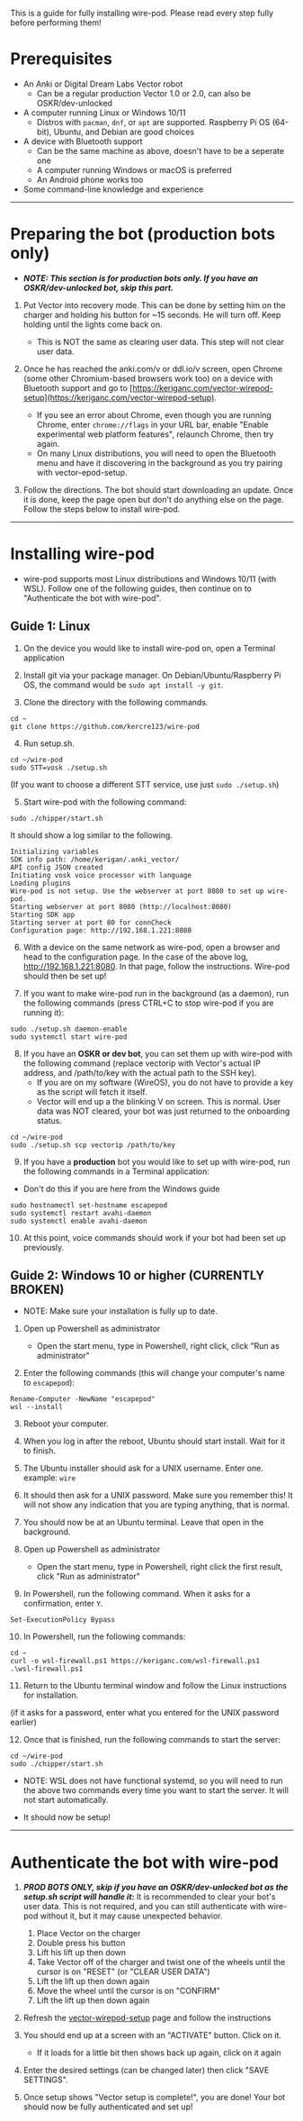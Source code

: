 This is a guide for fully installing wire-pod. Please read every step fully before performing them!

# Prerequisites
* An Anki or Digital Dream Labs Vector robot
    - Can be a regular production Vector 1.0 or 2.0, can also be OSKR/dev-unlocked
* A computer running Linux or Windows 10/11
    - Distros with `pacman`, `dnf`, or `apt` are supported. Raspberry Pi OS (64-bit), Ubuntu, and Debian are good choices
* A device with Bluetooth support
    - Can be the same machine as above, doesn't have to be a seperate one
    - A computer running Windows or macOS is preferred
    - An Android phone works too
* Some command-line knowledge and experience

***

# Preparing the bot (production bots only)

- ***NOTE: This section is for production bots only. If you have an OSKR/dev-unlocked bot, skip this part.***

1. Put Vector into recovery mode. This can be done by setting him on the charger and holding his button for ~15 seconds. He will turn off. Keep holding until the lights come back on.
    - This is NOT the same as clearing user data. This step will not clear user data.

2. Once he has reached the anki.com/v or ddl.io/v screen, open Chrome (some other Chromium-based browsers work too) on a device with Bluetooth support and go to [https://keriganc.com/vector-wirepod-setup](https://keriganc.com/vector-wirepod-setup).
    - If you see an error about Chrome, even though you are running Chrome, enter `chrome://flags` in your URL bar, enable "Enable experimental web platform features", relaunch Chrome, then try again.
    - On many Linux distributions, you will need to open the Bluetooth menu and have it discovering in the background as you try pairing with vector-epod-setup.

3. Follow the directions. The bot should start downloading an update. Once it is done, keep the page open but don't do anything else on the page. Follow the steps below to install wire-pod.

***

# Installing wire-pod

- wire-pod supports most Linux distributions and Windows 10/11 (with WSL). Follow one of the following guides, then continue on to "Authenticate the bot with wire-pod".

## Guide 1: Linux

1. On the device you would like to install wire-pod on, open a Terminal application

2. Install git via your package manager. On Debian/Ubuntu/Raspberry Pi OS, the command would be `sudo apt install -y git`.

3. Clone the directory with the following commands.

```
cd ~
git clone https://github.com/kercre123/wire-pod
```

4. Run setup.sh.

```
cd ~/wire-pod
sudo STT=vosk ./setup.sh
```

(If you want to choose a different STT service, use just `sudo ./setup.sh`)

5. Start wire-pod with the following command:

```
sudo ./chipper/start.sh
```

It should show a log similar to the following. 

```
Initializing variables
SDK info path: /home/kerigan/.anki_vector/
API config JSON created
Initiating vosk voice processor with language 
Loading plugins
Wire-pod is not setup. Use the webserver at port 8080 to set up wire-pod.
Starting webserver at port 8080 (http://localhost:8080)
Starting SDK app
Starting server at port 80 for connCheck
Configuration page: http://192.168.1.221:8080
```

6. With a device on the same network as wire-pod, open a browser and head to the configuration page. In the case of the above log, http://192.168.1.221:8080. In that page, follow the instructions. Wire-pod should then be set up!

7. If you want to make wire-pod run in the background (as a daemon), run the following commands (press CTRL+C to stop wire-pod if you are running it):

```
sudo ./setup.sh daemon-enable
sudo systemctl start wire-pod
```

8. If you have an **OSKR or dev bot**, you can set them up with wire-pod with the following command (replace vectorip with Vector's actual IP address, and /path/to/key with the actual path to the SSH key).
    -  If you are on my software (WireOS), you do not have to provide a key as the script will fetch it itself.
    -  Vector will end up a the blinking V on screen. This is normal. User data was NOT cleared, your bot was just returned to the onboarding status.

```
cd ~/wire-pod
sudo ./setup.sh scp vectorip /path/to/key
```

9. If you have a **production** bot you would like to set up with wire-pod, run the following commands in a Terminal application:

* Don't do this if you are here from the Windows guide

```
sudo hostnamectl set-hostname escapepod
sudo systemctl restart avahi-daemon
sudo systemctl enable avahi-daemon
```

10. At this point, voice commands should work if your bot had been set up previously.

## Guide 2: Windows 10 or higher (CURRENTLY BROKEN)

- NOTE: Make sure your installation is fully up to date.

1. Open up Powershell as administrator
	-	Open the start menu, type in Powershell, right click, click "Run as administrator"

2. Enter the following commands (this will change your computer's name to `escapepod`):

```
Rename-Computer -NewName "escapepod"
wsl --install
```

3. Reboot your computer.

4. When you log in after the reboot, Ubuntu should start install. Wait for it to finish.

5. The Ubuntu installer should ask for a UNIX username. Enter one. example: `wire`

6. It should then ask for a UNIX password. Make sure you remember this! It will not show any indication that you are typing anything, that is normal.

7. You should now be at an Ubuntu terminal. Leave that open in the background.

8. Open up Powershell as administrator
	-	Open the start menu, type in Powershell, right click the first result, click "Run as administrator"

9. In Powershell, run the following command. When it asks for a confirmation, enter `Y`.

```
Set-ExecutionPolicy Bypass
```

10. In Powershell, run the following commands:

```
cd ~
curl -o wsl-firewall.ps1 https://keriganc.com/wsl-firewall.ps1
.\wsl-firewall.ps1
```

11. Return to the Ubuntu terminal window and follow the Linux instructions for installation.

(if it asks for a password, enter what you entered for the UNIX password earlier)

12. Once that is finished, run the following commands to start the server:

```
cd ~/wire-pod
sudo ./chipper/start.sh
```

* NOTE: WSL does not have functional systemd, so you will need to run the above two commands every time you want to start the server. It will not start automatically.

- It should now be setup!

***

# Authenticate the bot with wire-pod

1. ***PROD BOTS ONLY, skip if you have an OSKR/dev-unlocked bot as the setup.sh script will handle it:*** It is recommended to clear your bot's user data. This is not required, and you can still authenticate with wire-pod without it, but it may cause unexpected behavior.
    1.  Place Vector on the charger
    2.  Double press his button
    3.  Lift his lift up then down
    4.  Take Vector off of the charger and twist one of the wheels until the cursor is on "RESET" (or "CLEAR USER DATA")
    5.  Lift the lift up then down again
    6.  Move the wheel until the cursor is on "CONFIRM"
    7.  Lift the lift up then down again

2. Refresh the [vector-wirepod-setup](https://keriganc.com/vector-wirepod-setup) page and follow the instructions

3. You should end up at a screen with an "ACTIVATE" button. Click on it.
    -   If it loads for a little bit then shows back up again, click on it again

4. Enter the desired settings (can be changed later) then click "SAVE SETTINGS".

5. Once setup shows "Vector setup is complete!", you are done! Your bot should now be fully authenticated and set up!